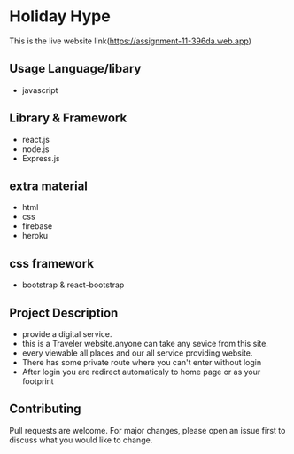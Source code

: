 # Holiday Hype

This is the live website link(https://assignment-11-396da.web.app)

## Usage Language/libary
- javascript

## Library & Framework
- react.js
- node.js
- Express.js



## extra material
- html
- css
- firebase
- heroku

## css framework
- bootstrap & react-bootstrap

## Project Description
- provide a digital service.
- this is a Traveler website.anyone can take any sevice from this site.
- every viewable all places and our all service providing website.
- There has some private route where you can't enter without login
- After login you are redirect automaticaly to home page or as your footprint


## Contributing
Pull requests are welcome. For major changes, please open an issue first to discuss what you would like to change.

